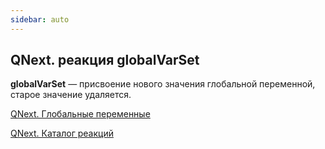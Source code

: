```yaml
---
sidebar: auto
---
```


## QNext. реакция globalVarSet

**globalVarSet** — присвоение нового значения глобальной переменной, старое значение удаляется.



[QNext. Глобальные переменные](/docs-test/ph/QNext-admin-GlobalVariables-about-05-08)

[QNext. Каталог реакций](/docs-test/ph/QNext-admin-reaction-about-05-01)